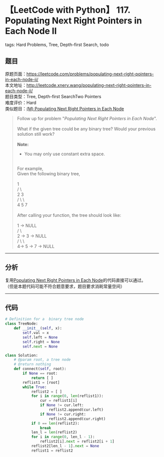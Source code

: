# 【LeetCode with Python】 117. Populating Next Right Pointers in Each Node II
tags: Hard Problems, Tree, Depth-first Search, todo

## 题目
原题页面：<https://leetcode.com/problems/populating-next-right-pointers-in-each-node-ii/><br/>
本文地址：<http://leetcode.xnerv.wang/populating-next-right-pointers-in-each-node-ii/><br/>
题目类型：Tree, Depth-first SearchTwo Pointers<br/>
难度评价：Hard<br/>
类似题目：[(M) Populating Next Right Pointers in Each Node](/populating-next-right-pointers-in-each-node/)<br/>

> Follow up for problem "*Populating Next Right Pointers in Each Node*".<br/>
><br/>
> What if the given tree could be any binary tree? Would your previous solution still work?<br/>
><br/>
> **Note:**<br/>
> * You may only use constant extra space.<br/>
><br/>
> For example,<br/>
> Given the following binary tree,<br/>
><br/>
>              1<br/>
>            /  \<br/>
>           2    3<br/>
>          / \    \<br/>
>         4   5    7<br/>
><br/>
> After calling your function, the tree should look like:<br/>
><br/>
>              1 -> NULL<br/>
>            /  \<br/>
>           2 -> 3 -> NULL<br/>
>          / \    \<br/>
>         4-> 5 -> 7 -> NULL<br/>

<!-- more -->

---
## 分析
复用[Populating Next Right Pointers in Each Node](/populating-next-right-pointers-in-each-mode/)的代码直接可以通过。<br/>
（但是本题代码可能不符合题意要求，题目要求消耗常量空间）<br/>

---
## 代码
``` python
# Definition for a  binary tree node
class TreeNode:
    def __init__(self, x):
        self.val = x
        self.left = None
        self.right = None
        self.next = None

class Solution:
    # @param root, a tree node
    # @return nothing
    def connect(self, root):
        if None == root:
            return [ ]
        reflist1 = [root]
        while True:
            reflist2 = [ ]
            for i in range(0, len(reflist1)):
                cur = reflist1[i]
                if None != cur.left:
                    reflist2.append(cur.left)
                if None != cur.right:
                    reflist2.append(cur.right)
            if 0 == len(reflist2):
                break
            len_l = len(reflist2)
            for i in range(0, len_l - 1):
                reflist2[i].next = reflist2[i + 1]
            reflist2[len_l - 1].next = None
            reflist1 = reflist2
```
